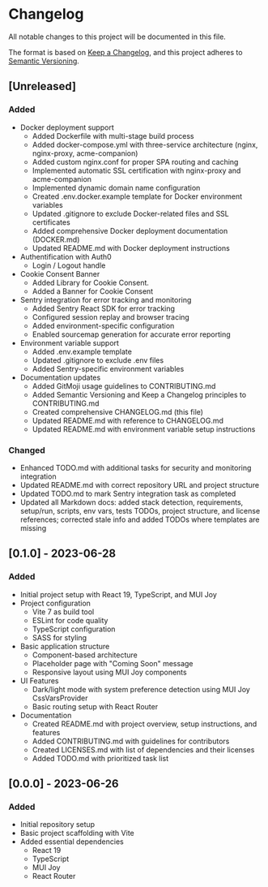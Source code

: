 # Changelog

All notable changes to this project will be documented in this file.

The format is based on [Keep a Changelog](https://keepachangelog.com/en/1.0.0/),
and this project adheres to [Semantic Versioning](https://semver.org/spec/v2.0.0.html).

## [Unreleased]

### Added

- Docker deployment support
  - Added Dockerfile with multi-stage build process
  - Added docker-compose.yml with three-service architecture (nginx, nginx-proxy, acme-companion)
  - Added custom nginx.conf for proper SPA routing and caching
  - Implemented automatic SSL certification with nginx-proxy and acme-companion
  - Implemented dynamic domain name configuration
  - Created .env.docker.example template for Docker environment variables
  - Updated .gitignore to exclude Docker-related files and SSL certificates
  - Added comprehensive Docker deployment documentation (DOCKER.md)
  - Updated README.md with Docker deployment instructions
- Authentification with Auth0
  - Login / Logout handle
- Cookie Consent Banner
  - Added Library for Cookie Consent.
  - Added a Banner for Cookie Consent
- Sentry integration for error tracking and monitoring
  - Added Sentry React SDK for error tracking
  - Configured session replay and browser tracing
  - Added environment-specific configuration
  - Enabled sourcemap generation for accurate error reporting
- Environment variable support
  - Added .env.example template
  - Updated .gitignore to exclude .env files
  - Added Sentry-specific environment variables
- Documentation updates
  - Added GitMoji usage guidelines to CONTRIBUTING.md
  - Added Semantic Versioning and Keep a Changelog principles to CONTRIBUTING.md
  - Created comprehensive CHANGELOG.md (this file)
  - Updated README.md with reference to CHANGELOG.md
  - Updated README.md with environment variable setup instructions

### Changed

- Enhanced TODO.md with additional tasks for security and monitoring integration
- Updated README.md with correct repository URL and project structure
- Updated TODO.md to mark Sentry integration task as completed
- Updated all Markdown docs: added stack detection, requirements, setup/run, scripts, env vars, tests TODOs, project structure, and license references; corrected stale info and added TODOs where templates are missing

## [0.1.0] - 2023-06-28

### Added

- Initial project setup with React 19, TypeScript, and MUI Joy
- Project configuration
  - Vite 7 as build tool
  - ESLint for code quality
  - TypeScript configuration
  - SASS for styling
- Basic application structure
  - Component-based architecture
  - Placeholder page with "Coming Soon" message
  - Responsive layout using MUI Joy components
- UI Features
  - Dark/light mode with system preference detection using MUI Joy CssVarsProvider
  - Basic routing setup with React Router
- Documentation
  - Created README.md with project overview, setup instructions, and features
  - Added CONTRIBUTING.md with guidelines for contributors
  - Created LICENSES.md with list of dependencies and their licenses
  - Added TODO.md with prioritized task list

## [0.0.0] - 2023-06-26

### Added

- Initial repository setup
- Basic project scaffolding with Vite
- Added essential dependencies
  - React 19
  - TypeScript
  - MUI Joy
  - React Router
